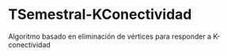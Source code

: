 # TSemestral-KConectividad
Algoritmo basado en eliminación de vértices para responder a K-conectividad
